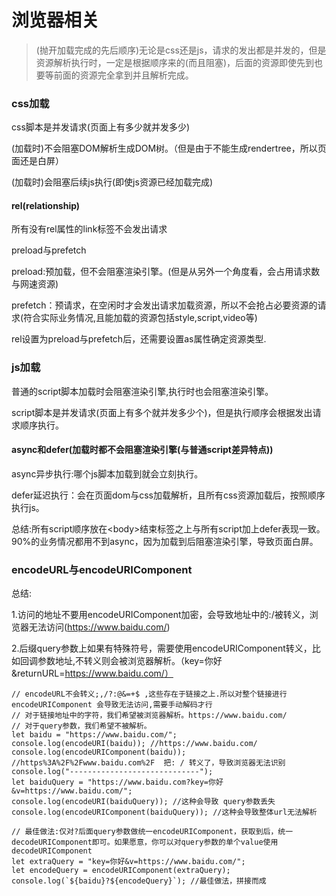 # 浏览器相关

> (抛开加载完成的先后顺序)无论是css还是js，请求的发出都是并发的，但是资源解析执行时，一定是根据顺序来的(而且阻塞)，后面的资源即使先到也要等前面的资源完全拿到并且解析完成。

### css加载

css脚本是并发请求(页面上有多少就并发多少)

(加载时)不会阻塞DOM解析生成DOM树。（但是由于不能生成rendertree，所以页面还是白屏）

(加载时)会阻塞后续js执行(即使js资源已经加载完成)

#### rel(relationship)

所有没有rel属性的link标签不会发出请求

preload与prefetch

preload:预加载，但不会阻塞渲染引擎。(但是从另外一个角度看，会占用请求数与网速资源)

prefetch：预请求，在空闲时才会发出请求加载资源，所以不会抢占必要资源的请求(符合实际业务情况,且能加载的资源包括style,script,video等)

rel设置为preload与prefetch后，还需要设置as属性确定资源类型.

### js加载

普通的script脚本加载时会阻塞渲染引擎,执行时也会阻塞渲染引擎。

script脚本是并发请求(页面上有多个就并发多少个)，但是执行顺序会根据发出请求顺序执行。

#### async和defer(加载时都不会阻塞渲染引擎(与普通script差异特点))

async异步执行:哪个js脚本加载到就会立刻执行。

defer延迟执行：会在页面dom与css加载解析，且所有css资源加载后，按照顺序执行js。

总结:所有script顺序放在\<body>结束标签之上与所有script加上defer表现一致。90%的业务情况都用不到async，因为加载到后阻塞渲染引擎，导致页面白屏。



### encodeURL与encodeURIComponent

总结:

1.访问的地址不要用encodeURIComponent加密，会导致地址中的:/被转义，浏览器无法访问(https://www.baidu.com/)

2.后缀query参数上如果有特殊符号，需要使用encodeURIComponent转义，比如回调参数地址,不转义则会被浏览器解析。（key=你好\&returnURL=https://www.baidu.com/）

```
// encodeURL不会转义;,/?:@&=+$ ,这些存在于链接之上.所以对整个链接进行 encodeURIComponent 会导致无法访问,需要手动解码才行
// 对于链接地址中的字符，我们希望被浏览器解析。https://www.baidu.com/
// 对于query参数，我们希望不被解析。
let baidu = "https://www.baidu.com/";
console.log(encodeURI(baidu)); //https://www.baidu.com/
console.log(encodeURIComponent(baidu)); //https%3A%2F%2Fwww.baidu.com%2F  把: / 转义了，导致浏览器无法识别
console.log("-----------------------------");
let baiduQuery = "https://www.baidu.com?key=你好&v=https://www.baidu.com/";
console.log(encodeURI(baiduQuery)); //这种会导致 query参数丢失
console.log(encodeURIComponent(baiduQuery)); //这种会导致整体url无法解析

// 最佳做法:仅对?后面query参数做统一encodeURIComponent，获取到后，统一decodeURIComponent即可。如果愿意，你可以对query参数的单个value使用decodeURIComponent
let extraQuery = "key=你好&v=https://www.baidu.com/";
let encodeQuery = encodeURIComponent(extraQuery);
console.log(`${baidu}?${encodeQuery}`); //最佳做法，拼接而成
```
